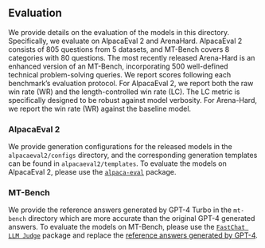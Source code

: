 ## Evaluation
We provide details on the evaluation of the models in this directory. Specifically, we evaluate on AlpacaEval 2 and ArenaHard. AlpacaEval 2 consists of 805 questions from 5 datasets, and MT-Bench covers 8 categories with
80 questions. The most recently released Arena-Hard is an enhanced version of an MT-Bench,
incorporating 500 well-defined technical problem-solving queries. We report scores following each
benchmark’s evaluation protocol. For AlpacaEval 2, we report both the raw win rate (WR) and the
length-controlled win rate (LC). The LC metric is specifically designed to be robust against model verbosity. For Arena-Hard, we report the win rate (WR) against the baseline model. 

### AlpacaEval 2
We provide generation configurations for the released models in the `alpacaeval2/configs` directory, and the corresponding generation templates can be found in `alpacaeval2/templates`. To evaluate the models on AlpacaEval 2, please use the [`alpaca-eval`](https://github.com/tatsu-lab/alpaca_eval) package.


### MT-Bench
We provide the reference answers generated by GPT-4 Turbo in the `mt-bench` directory which are more accurate than the original GPT-4 generated answers. To evaluate the models on MT-Bench, please use the [`FastChat LLM Judge`](https://github.com/lm-sys/FastChat/tree/main/fastchat/llm_judge#mt-bench) package and replace the [reference answers generated by GPT-4](https://github.com/lm-sys/FastChat/blob/main/fastchat/llm_judge/data/mt_bench/reference_answer/gpt-4.jsonl).
